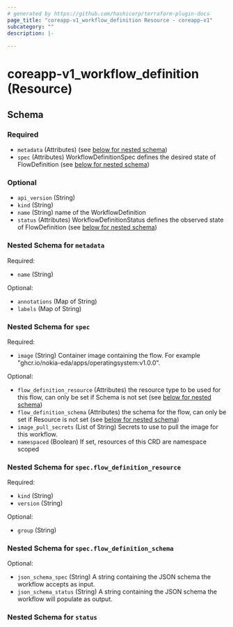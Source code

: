 ```yaml
---
# generated by https://github.com/hashicorp/terraform-plugin-docs
page_title: "coreapp-v1_workflow_definition Resource - coreapp-v1"
subcategory: ""
description: |-
  
---
```


# coreapp-v1_workflow_definition (Resource)





<!-- schema generated by tfplugindocs -->
## Schema

### Required

- `metadata` (Attributes) (see [below for nested schema](#nestedatt--metadata))
- `spec` (Attributes) WorkflowDefinitionSpec defines the desired state of FlowDefinition (see [below for nested schema](#nestedatt--spec))

### Optional

- `api_version` (String)
- `kind` (String)
- `name` (String) name of the WorkflowDefinition
- `status` (Attributes) WorkflowDefinitionStatus defines the observed state of FlowDefinition (see [below for nested schema](#nestedatt--status))

<a id="nestedatt--metadata"></a>
### Nested Schema for `metadata`

Required:

- `name` (String)

Optional:

- `annotations` (Map of String)
- `labels` (Map of String)


<a id="nestedatt--spec"></a>
### Nested Schema for `spec`

Required:

- `image` (String) Container image containing the flow. For example "ghcr.io/nokia-eda/apps/operatingsystem:v1.0.0".

Optional:

- `flow_definition_resource` (Attributes) the resource type to be used for this flow, can only be set if Schema is not set (see [below for nested schema](#nestedatt--spec--flow_definition_resource))
- `flow_definition_schema` (Attributes) the schema for the flow, can only be set if Resource is not set (see [below for nested schema](#nestedatt--spec--flow_definition_schema))
- `image_pull_secrets` (List of String) Secrets to use to pull the image for this workflow.
- `namespaced` (Boolean) If set, resources of this CRD are namespace scoped

<a id="nestedatt--spec--flow_definition_resource"></a>
### Nested Schema for `spec.flow_definition_resource`

Required:

- `kind` (String)
- `version` (String)

Optional:

- `group` (String)


<a id="nestedatt--spec--flow_definition_schema"></a>
### Nested Schema for `spec.flow_definition_schema`

Optional:

- `json_schema_spec` (String) A string containing the JSON schema the workflow accepts as input.
- `json_schema_status` (String) A string containing the JSON schema the workflow will populate as output.



<a id="nestedatt--status"></a>
### Nested Schema for `status`
